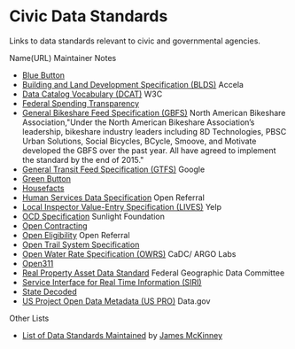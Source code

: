 # Civic Data Standards
Links to data standards relevant to civic and governmental agencies.

Name(URL) Maintainer Notes

+ [Blue Button](http://bluebuttontoolkit.healthit.gov/)
+ [Building and Land Development Specification (BLDS)](http://permitdata.org/) Accela
+ [Data Catalog Vocabulary (DCAT)](https://www.w3.org/TR/vocab-dcat/) W3C
+ [Federal Spending Transparency](http://fedspendingtransparency.github.io/)
+ [General Bikeshare Feed Specification (GBFS)](https://github.com/NABSA/gbfs) North American Bikeshare Association,"Under the North American Bikeshare Association’s leadership, bikeshare industry leaders including 8D Technologies, PBSC Urban Solutions, Social Bicycles, BCycle, Smoove, and Motivate developed the GBFS over the past year. All have agreed to implement the standard by the end of 2015."
+ [General Transit Feed Specification (GTFS)](https://developers.google.com/transit/gtfs/) Google
+ [Green Button](http://www.greenbuttondata.org/)
+ [Housefacts](https://sites.google.com/site/housefactsdatastandard/home/specification)
+ [Human Services Data Specification](https://github.com/codeforamerica/OpenReferral/blob/master/Human%20Services%20Data%20Specification%20%20v1.0.md) Open Referral
+ [Local Inspector Value-Entry Specification (LIVES)](https://www.yelp.com/healthscores) Yelp
+ [OCD Specification](http://docs.opencivicdata.org/en/latest/data/introduction.html) Sunlight Foundation
+ [Open Contracting](http://standard.open-contracting.org/latest/en/)
+ [Open Eligibility](http://about.auntbertha.com/openeligibility) Open Referral
+ [Open Trail System Specification](http://www.opentraildata.org/)
+ [Open Water Rate Specification (OWRS)](https://github.com/California-Data-Collaborative/Open-Water-Rate-Specification) CaDC/ ARGO Labs
+ [Open311](http://www.open311.org/)
+ [Real Property Asset Data Standard](https://www.fgdc.gov/standards/projects/FGDC-standards-projects/RPADS/index) Federal Geographic Data Committee
+ [Service Interface for Real Time Information (SIRI)](http://user47094.vs.easily.co.uk/siri/)
+ [State Decoded](http://statedecoded.github.io/documentation/xml-format.html)
+ [US Project Open Data Metadata (US PRO)](https://project-open-data.cio.gov/v1.1/schema/) Data.gov

Other Lists
+ [List of Data Standards Maintained](https://docs.google.com/spreadsheets/d/1r7OByH4IeFHzot43nayjlplgEHHW91I4uBIUn59SKgU/htmlview#) by [James McKinney](https://twitter.com/mckinneyjames)

